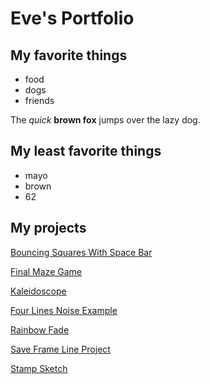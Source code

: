 # Eve's Portfolio

## My favorite things

* food
* dogs
* friends

The _quick_ __brown fox__ jumps over the lazy dog.

## My least favorite things

* mayo
* brown
* 62


## My projects

[Bouncing Squares With Space Bar](Bouncing_Squares_with_Space_Bar/index.md)

[Final Maze Game](Final_Maze_Game/index.md)

[Kaleidoscope](Kaleidoscope/index.md)

[Four Lines Noise Example](Four_Lines_Noise_Example/index.md)

[Rainbow Fade](Rainbow_Fade_1/index.md)

[Save Frame Line Project](Save_Frame_Lines_Project/index.md)

[Stamp Sketch](Stamp_Sketch/index.md)

